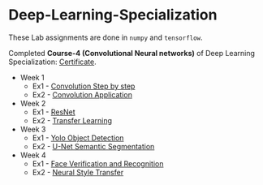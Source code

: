 # Deep-Learning-Specialization

These Lab assignments are done in `numpy` and `tensorflow`.

Completed **Course-4 (Convolutional Neural networks)** of Deep Learning Specialization: [Certificate](Course-4-Certificate.pdf).
* Week 1
    - Ex1 - [Convolution Step by step](Week1/1-Convolution-step-by-step)
    - Ex2 - [Convolution Application](Week1/2-Convolution-Application)
* Week 2
    - Ex1 - [ResNet](Week2/1-ResNet)
    - Ex2 - [Transfer Learning](Week2/2-Transfer-learning)
* Week 3
    - Ex1 - [Yolo Object Detection](Week3/1-YoLo)
    - Ex2 - [U-Net Semantic Segmentation](Week3/2-U-Net)
* Week 4
    - Ex1 - [Face Verification and Recognition](Week4/1-Face_verification_recognition)
    - Ex2 - [Neural Style Transfer](Week4/2-Neural-Style-Transfer)